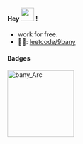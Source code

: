 
#### Hey <img src="https://media.giphy.com/media/hvRJCLFzcasrR4ia7z/giphy.gif" width="30"> !
- work for free.
- :climbing_man:: [leetcode/9bany](https://leetcode.com/9bany)

#### Badges
<img src="https://github.com/9bany/9bany/assets/53461381/854548fb-677e-4c47-bfbe-f60e31cc3543" alt="bany_Arc" width="150"/>

